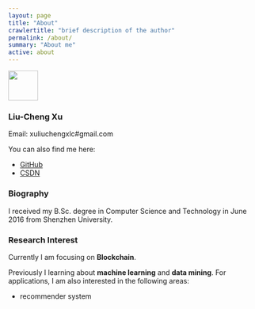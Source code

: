 ```yaml
---
layout: page
title: "About"
crawlertitle: "brief description of the author"
permalink: /about/
summary: "About me"
active: about
---
```


<img name='name_cn' style="width=80px; height:60px;"  src="{{ site.images }}/name_cn.png" />

### Liu-Cheng Xu

Email: xuliuchengxlc#gmail.com

You can also find me here:

- [GitHub](https://github.com/liuchengxu)
- [CSDN](http://blog.csdn.net/simple_the_best)

### Biography

I received my B.Sc. degree in Computer Science and Technology in June 2016 from Shenzhen University.

### Research Interest

Currently I am focusing on **Blockchain**.

Previously I learning about **machine learning** and **data mining**. For applications, I am also interested in the following areas:

- recommender system
